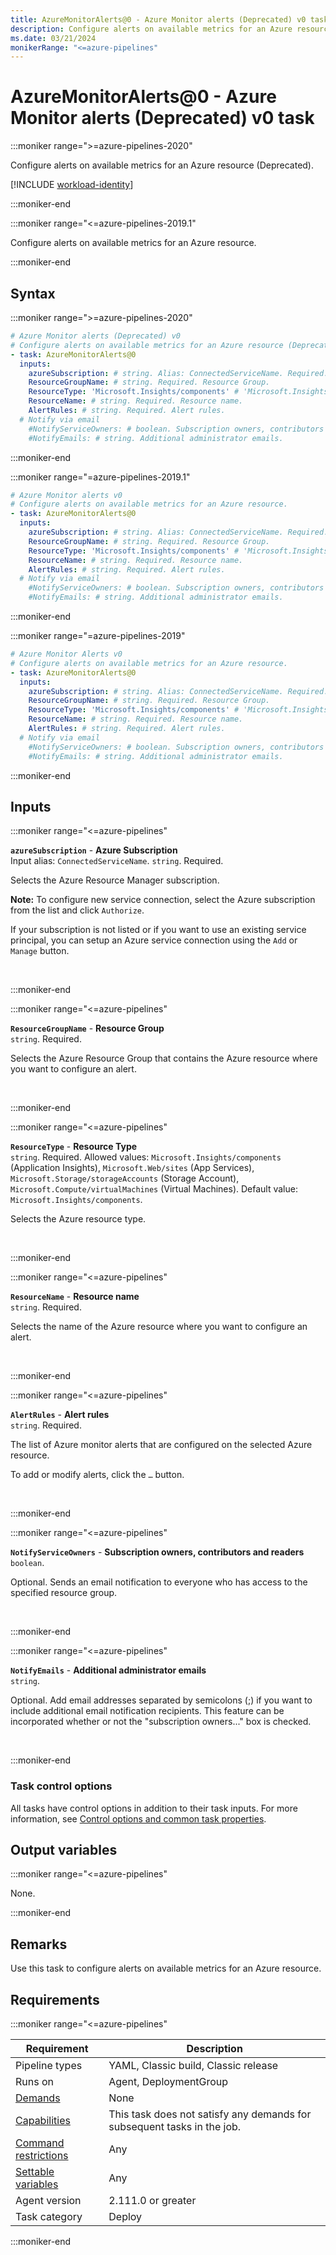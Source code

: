 ```yaml
---
title: AzureMonitorAlerts@0 - Azure Monitor alerts (Deprecated) v0 task
description: Configure alerts on available metrics for an Azure resource (Deprecated).
ms.date: 03/21/2024
monikerRange: "<=azure-pipelines"
---
```


# AzureMonitorAlerts@0 - Azure Monitor alerts (Deprecated) v0 task

<!-- :::description::: -->
:::moniker range=">=azure-pipelines-2020"

<!-- :::editable-content name="description"::: -->
Configure alerts on available metrics for an Azure resource (Deprecated).

[!INCLUDE [workload-identity](./includes/workload-identity-not-supported.md)]
<!-- :::editable-content-end::: -->

:::moniker-end

:::moniker range="<=azure-pipelines-2019.1"

<!-- :::editable-content name="description"::: -->
Configure alerts on available metrics for an Azure resource.
<!-- :::editable-content-end::: -->

:::moniker-end
<!-- :::description-end::: -->

<!-- :::syntax::: -->
## Syntax

:::moniker range=">=azure-pipelines-2020"

```yaml
# Azure Monitor alerts (Deprecated) v0
# Configure alerts on available metrics for an Azure resource (Deprecated).
- task: AzureMonitorAlerts@0
  inputs:
    azureSubscription: # string. Alias: ConnectedServiceName. Required. Azure Subscription. 
    ResourceGroupName: # string. Required. Resource Group. 
    ResourceType: 'Microsoft.Insights/components' # 'Microsoft.Insights/components' | 'Microsoft.Web/sites' | 'Microsoft.Storage/storageAccounts' | 'Microsoft.Compute/virtualMachines'. Required. Resource Type. Default: Microsoft.Insights/components.
    ResourceName: # string. Required. Resource name. 
    AlertRules: # string. Required. Alert rules. 
  # Notify via email
    #NotifyServiceOwners: # boolean. Subscription owners, contributors and readers. 
    #NotifyEmails: # string. Additional administrator emails.
```

:::moniker-end

:::moniker range="=azure-pipelines-2019.1"

```yaml
# Azure Monitor alerts v0
# Configure alerts on available metrics for an Azure resource.
- task: AzureMonitorAlerts@0
  inputs:
    azureSubscription: # string. Alias: ConnectedServiceName. Required. Azure Subscription. 
    ResourceGroupName: # string. Required. Resource Group. 
    ResourceType: 'Microsoft.Insights/components' # 'Microsoft.Insights/components' | 'Microsoft.Web/sites' | 'Microsoft.Storage/storageAccounts' | 'Microsoft.Compute/virtualMachines'. Required. Resource Type. Default: Microsoft.Insights/components.
    ResourceName: # string. Required. Resource name. 
    AlertRules: # string. Required. Alert rules. 
  # Notify via email
    #NotifyServiceOwners: # boolean. Subscription owners, contributors and readers. 
    #NotifyEmails: # string. Additional administrator emails.
```

:::moniker-end

:::moniker range="=azure-pipelines-2019"

```yaml
# Azure Monitor Alerts v0
# Configure alerts on available metrics for an Azure resource.
- task: AzureMonitorAlerts@0
  inputs:
    azureSubscription: # string. Alias: ConnectedServiceName. Required. Azure Subscription. 
    ResourceGroupName: # string. Required. Resource Group. 
    ResourceType: 'Microsoft.Insights/components' # 'Microsoft.Insights/components' | 'Microsoft.Web/sites' | 'Microsoft.Storage/storageAccounts' | 'Microsoft.Compute/virtualMachines'. Required. Resource Type. Default: Microsoft.Insights/components.
    ResourceName: # string. Required. Resource name. 
    AlertRules: # string. Required. Alert rules. 
  # Notify via email
    #NotifyServiceOwners: # boolean. Subscription owners, contributors and readers. 
    #NotifyEmails: # string. Additional administrator emails.
```

:::moniker-end


<!-- :::syntax-end::: -->

<!-- :::inputs::: -->
## Inputs

<!-- :::item name="azureSubscription"::: -->
:::moniker range="<=azure-pipelines"

**`azureSubscription`** - **Azure Subscription**<br>
Input alias: `ConnectedServiceName`. `string`. Required.<br>
<!-- :::editable-content name="helpMarkDown"::: -->
Selects the Azure Resource Manager subscription.

**Note:** To configure new service connection, select the Azure subscription from the list and click `Authorize`.

If your subscription is not listed or if you want to use an existing service principal, you can setup an Azure service connection using the `Add` or `Manage` button.
<!-- :::editable-content-end::: -->
<br>

:::moniker-end
<!-- :::item-end::: -->
<!-- :::item name="ResourceGroupName"::: -->
:::moniker range="<=azure-pipelines"

**`ResourceGroupName`** - **Resource Group**<br>
`string`. Required.<br>
<!-- :::editable-content name="helpMarkDown"::: -->
Selects the Azure Resource Group that contains the Azure resource where you want to configure an alert.
<!-- :::editable-content-end::: -->
<br>

:::moniker-end
<!-- :::item-end::: -->
<!-- :::item name="ResourceType"::: -->
:::moniker range="<=azure-pipelines"

**`ResourceType`** - **Resource Type**<br>
`string`. Required. Allowed values: `Microsoft.Insights/components` (Application Insights), `Microsoft.Web/sites` (App Services), `Microsoft.Storage/storageAccounts` (Storage Account), `Microsoft.Compute/virtualMachines` (Virtual Machines). Default value: `Microsoft.Insights/components`.<br>
<!-- :::editable-content name="helpMarkDown"::: -->
Selects the Azure resource type.
<!-- :::editable-content-end::: -->
<br>

:::moniker-end
<!-- :::item-end::: -->
<!-- :::item name="ResourceName"::: -->
:::moniker range="<=azure-pipelines"

**`ResourceName`** - **Resource name**<br>
`string`. Required.<br>
<!-- :::editable-content name="helpMarkDown"::: -->
Selects the name of the Azure resource where you want to configure an alert.
<!-- :::editable-content-end::: -->
<br>

:::moniker-end
<!-- :::item-end::: -->
<!-- :::item name="AlertRules"::: -->
:::moniker range="<=azure-pipelines"

**`AlertRules`** - **Alert rules**<br>
`string`. Required.<br>
<!-- :::editable-content name="helpMarkDown"::: -->
The list of Azure monitor alerts that are configured on the selected Azure resource.

To add or modify alerts, click the `…` button.
<!-- :::editable-content-end::: -->
<br>

:::moniker-end
<!-- :::item-end::: -->
<!-- :::item name="NotifyServiceOwners"::: -->
:::moniker range="<=azure-pipelines"

**`NotifyServiceOwners`** - **Subscription owners, contributors and readers**<br>
`boolean`.<br>
<!-- :::editable-content name="helpMarkDown"::: -->
Optional. Sends an email notification to everyone who has access to the specified resource group.
<!-- :::editable-content-end::: -->
<br>

:::moniker-end
<!-- :::item-end::: -->
<!-- :::item name="NotifyEmails"::: -->
:::moniker range="<=azure-pipelines"

**`NotifyEmails`** - **Additional administrator emails**<br>
`string`.<br>
<!-- :::editable-content name="helpMarkDown"::: -->
Optional. Add email addresses separated by semicolons (;) if you want to include additional email notification recipients. This feature can be incorporated whether or not the "subscription owners..." box is checked.
<!-- :::editable-content-end::: -->
<br>

:::moniker-end
<!-- :::item-end::: -->

### Task control options

All tasks have control options in addition to their task inputs. For more information, see [Control options and common task properties](/azure/devops/pipelines/yaml-schema/steps-task#common-task-properties).
<!-- :::inputs-end::: -->

<!-- :::outputVariables::: -->
## Output variables

:::moniker range="<=azure-pipelines"

None.

:::moniker-end
<!-- :::outputVariables-end::: -->

<!-- :::remarks::: -->
<!-- :::editable-content name="remarks"::: -->
## Remarks

Use this task to configure alerts on available metrics for an Azure resource.
<!-- :::editable-content-end::: -->
<!-- :::remarks-end::: -->

<!-- :::examples::: -->
<!-- :::editable-content name="examples"::: -->
<!-- :::editable-content-end::: -->
<!-- :::examples-end::: -->

<!-- :::properties::: -->
## Requirements

:::moniker range="<=azure-pipelines"

| Requirement | Description |
|-------------|-------------|
| Pipeline types | YAML, Classic build, Classic release |
| Runs on | Agent, DeploymentGroup |
| [Demands](/azure/devops/pipelines/process/demands) | None |
| [Capabilities](/azure/devops/pipelines/agents/agents#capabilities) | This task does not satisfy any demands for subsequent tasks in the job. |
| [Command restrictions](/azure/devops/pipelines/security/templates#agent-logging-command-restrictions) | Any |
| [Settable variables](/azure/devops/pipelines/security/templates#agent-logging-command-restrictions) | Any |
| Agent version |  2.111.0 or greater |
| Task category | Deploy |

:::moniker-end
<!-- :::properties-end::: -->

<!-- :::see-also::: -->
<!-- :::editable-content name="seeAlso"::: -->
<!-- :::editable-content-end::: -->
<!-- :::see-also-end::: -->
